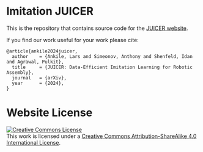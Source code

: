 # Imitation JUICER

This is the repository that contains source code for the [JUICER website](https://imitation-juicer.github.io).

If you find our work useful for your work please cite:

```
@article{ankile2024juicer,
  author    = {Ankile, Lars and Simeonov, Anthony and Shenfeld, Idan and Agrawal, Pulkit},
  title     = {JUICER: Data-Efficient Imitation Learning for Robotic Assembly},
  journal   = {arXiv},
  year      = {2024},
}
```

# Website License

<a rel="license" href="http://creativecommons.org/licenses/by-sa/4.0/"><img alt="Creative Commons License" style="border-width:0" src="https://i.creativecommons.org/l/by-sa/4.0/88x31.png" /></a><br />This work is licensed under a <a rel="license" href="http://creativecommons.org/licenses/by-sa/4.0/">Creative Commons Attribution-ShareAlike 4.0 International License</a>.
